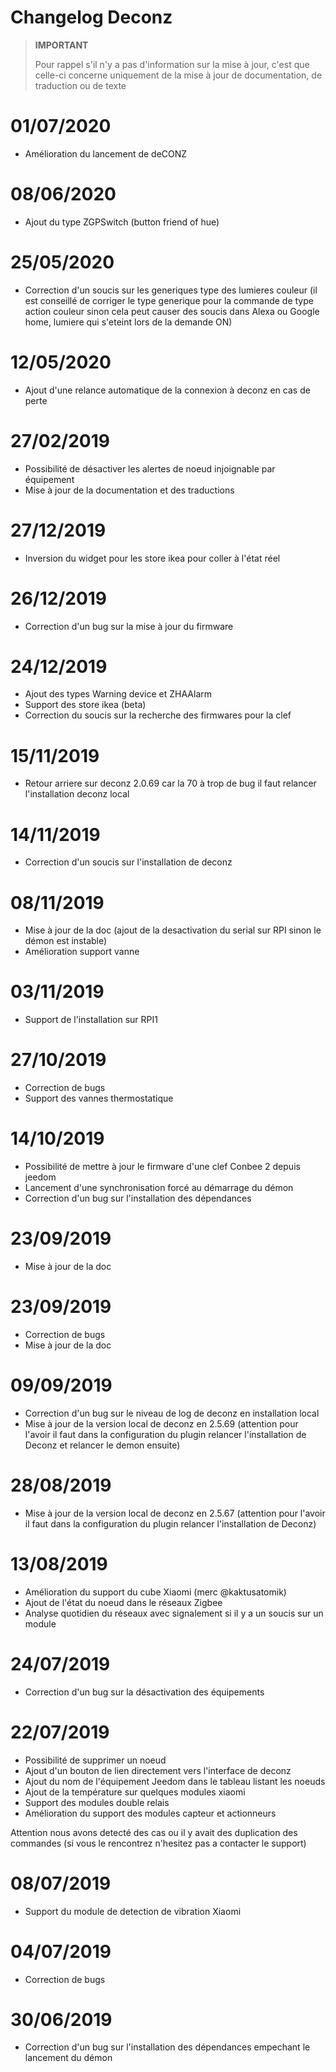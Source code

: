 # Changelog Deconz

>**IMPORTANT**
>
>Pour rappel s'il n'y a pas d'information sur la mise à jour, c'est que celle-ci concerne uniquement de la mise à jour de documentation, de traduction ou de texte

# 01/07/2020

- Amélioration du lancement de deCONZ

# 08/06/2020

- Ajout du type ZGPSwitch (button friend of hue)

# 25/05/2020

- Correction d'un soucis sur les generiques type des lumieres couleur (il est conseillé de corriger le type generique pour la commande de type action couleur sinon cela peut causer des soucis dans Alexa ou Google home, lumiere qui s'eteint lors de la demande ON)

# 12/05/2020

- Ajout d'une relance automatique de la connexion à deconz en cas de perte

# 27/02/2019

- Possibilité de désactiver les alertes de noeud injoignable par équipement
- Mise à jour de la documentation et des traductions

# 27/12/2019

- Inversion du widget pour les store ikea pour coller à l'état réel

# 26/12/2019

- Correction d'un bug sur la mise à jour du firmware

# 24/12/2019

- Ajout des types Warning device et ZHAAlarm
- Support des store ikea (beta)
- Correction du soucis sur la recherche des firmwares pour la clef

# 15/11/2019

- Retour arriere sur deconz 2.0.69 car la 70 à trop de bug il faut relancer l'installation deconz local

# 14/11/2019

- Correction d'un soucis sur l'installation de deconz

# 08/11/2019

- Mise à jour de la doc (ajout de la desactivation du serial sur RPI sinon le démon est instable)
- Amélioration support vanne

# 03/11/2019

- Support de l'installation sur RPI1

# 27/10/2019

- Correction de bugs
- Support des vannes thermostatique

# 14/10/2019

- Possibilité de mettre à jour le firmware d'une clef Conbee 2 depuis jeedom
- Lancement d'une synchronisation forcé au démarrage du démon
- Correction d'un bug sur l'installation des dépendances

# 23/09/2019

- Mise à jour de la doc

# 23/09/2019

- Correction de bugs
- Mise à jour de la doc

# 09/09/2019

- Correction d'un bug sur le niveau de log de deconz en installation local
- Mise à jour de la version local de deconz en 2.5.69 (attention pour l'avoir il faut dans la configuration du plugin relancer l'installation de Deconz et relancer le demon ensuite)

# 28/08/2019

- Mise à jour de la version local de deconz en 2.5.67 (attention pour l'avoir il faut dans la configuration du plugin relancer l'installation de Deconz)

# 13/08/2019

- Amélioration du support du cube Xiaomi (merc @kaktusatomik)
- Ajout de l'état du noeud dans le réseaux Zigbee
- Analyse quotidien du réseaux avec signalement si il y a un soucis sur un module

# 24/07/2019

- Correction d'un bug sur la désactivation des équipements

# 22/07/2019

- Possibilité de supprimer un noeud
- Ajout d'un bouton de lien directement vers l'interface de deconz
- Ajout du nom de l'équipement Jeedom dans le tableau listant les noeuds
- Ajout de la température sur quelques modules xiaomi
- Support des modules double relais
- Amélioration du support des modules capteur et actionneurs

Attention nous avons detecté des cas ou il y avait des duplication des commandes (si vous le rencontrez n'hesitez pas a contacter le support)

# 08/07/2019

- Support du module de detection de vibration Xiaomi

# 04/07/2019

- Correction de bugs

# 30/06/2019

- Correction d'un bug sur l'installation des dépendances empechant le lancement du démon
